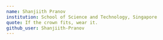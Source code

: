```yaml
---
name: Shanjiith Pranov
institution: School of Science and Technology, Singapore
quote: If the crown fits, wear it.
github_user: Shanjiith-Pranov
---
```


